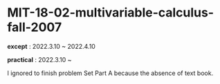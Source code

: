 # MIT-18-02-multivariable-calculus-fall-2007

**except** : 2022.3.10 ~ 2022.4.10

**practical** : 2022.3.10 ~ 

I ignored to finish problem Set Part A because the absence of text book.
